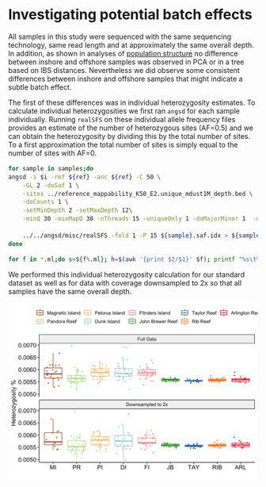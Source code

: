 Investigating potential batch effects
================

All samples in this study were sequenced with the same sequencing
technology, same read length and at approximately the same overall
depth. In addition, as shown in analyses of [population
structure](04.population_structure.md) no difference between inshore and
offshore samples was observed in PCA or in a tree based on IBS
distances. Nevertheless we did observe some consistent differences
between inshore and offshore samples that might indicate a subtle batch
effect.

The first of these differences was in individual heterozygosity
estimates. To calculate individual heterozygosities we first ran `angsd`
for each sample individually. Running `realSFS` on these individual
allele frequency files provides an estimate of the number of
heterozygous sites (AF=0.5) and we can obtain the heterozygosity by
dividing this by the total number of sites. To a first approximation the
total number of sites is simply equal to the number of sites with AF=0.

``` bash
for sample in samples;do
angsd -i $i -ref ${ref} -anc ${ref} -C 50 \
    -GL 2 -doSaf 1 \
    -sites ../reference_mappability_K50_E2.unique_mdust1M_depth.bed \
    -doCounts 1 \
    -setMinDepth 2 -setMaxDepth 12\
    -minQ 30 -minMapQ 30 -nThreads 15 -uniqueOnly 1 -doMajorMinor 1  -out $sample

    ../../angsd/misc/realSFS -fold 1 -P 15 ${sample}.saf.idx > ${sample}.ml 
done
```

``` bash
for f in *.ml;do s=${f%.ml}; h=$(awk '{print $2/$1}' $f); printf "%s\t%s\n" $s $h;done > hets.tsv
```

We performed this individual heterozygosity calculation for our standard
dataset as well as for data with coverage downsampled to 2x so that all
samples have the same overall depth.

<img src="05.batch_effects_files/figure-gfm/unnamed-chunk-2-1.png" width="672" />
